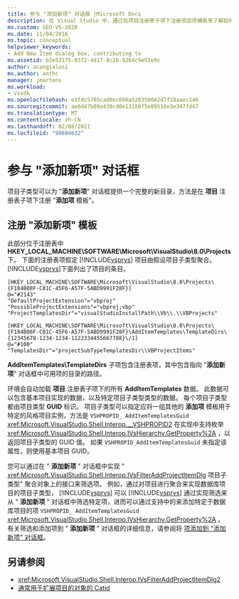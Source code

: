 ```yaml
---
title: 参与 "添加新项" 对话框 |Microsoft Docs
description: 在 Visual Studio 中，通过在项目注册表子项下注册添加项模板来了解如何参与 "添加新项" 对话框。
ms.custom: SEO-VS-2020
ms.date: 11/04/2016
ms.topic: conceptual
helpviewer_keywords:
- Add New Item dialog box, contributing to
ms.assetid: b2e53175-9372-4d17-8c2b-9264c9e51e9c
author: acangialosi
ms.author: anthc
manager: jmartens
ms.workload:
- vssdk
ms.openlocfilehash: e3fdc5705cad0ec696a520350042d7f18aaec146
ms.sourcegitcommit: ae6d47b09a439cd0e13180f5e89510e3e347fd47
ms.translationtype: MT
ms.contentlocale: zh-CN
ms.lasthandoff: 02/08/2021
ms.locfileid: "99884632"
---
```

# <a name="contribute-to-the-add-new-item-dialog-box"></a>参与 "添加新项" 对话框
项目子类型可以为 "**添加新项**" 对话框提供一个完整的新目录，方法是在 **项目** 注册表子项下注册 "**添加项** 模板"。

## <a name="register-add-new-item-templates"></a>注册 "添加新项" 模板
 此部分位于注册表中 **HKEY_LOCAL_MACHINE\SOFTWARE\Microsoft\VisualStudio\8.0\Projects** 下。 下面的注册表项假定 [!INCLUDE[vsprvs](../../code-quality/includes/vsprvs_md.md)] 项目由假设项目子类型聚合。 [!INCLUDE[vsprvs](../../code-quality/includes/vsprvs_md.md)]下面列出了项目的条目。

```
[HKEY_LOCAL_MACHINE\SOFTWARE\Microsoft\VisualStudio\8.0\Projects\{F184B08F-C81C-45F6-A57F-5ABD9991F28F}]
@="#2143"
"DefaultProjectExtension"="vbproj"
"PossibleProjectExtensions"="vbproj;vbp"
"ProjectTemplatesDir"="visualStudioInstallPath\\Vb\\.\\VBProjects"

[HKEY_LOCAL_MACHINE\SOFTWARE\Microsoft\VisualStudio\8.0\Projects\{F184B08F-C81C-45F6-A57F-5ABD9991F28F}\AddItemTemplates\TemplateDirs\{12345678-1234-1234-1122334455667788}\/1]
@="#100"
"TemplatesDir"="projectSubTypeTemplatesDir\\VBProjectItems"
```

 **AddItemTemplates\TemplateDirs** 子项包含注册表项，其中包含指向 "**添加新项**" 对话框中可用项的目录的路径。

 环境会自动加载 **项目** 注册表子项下的所有 **AddItemTemplates** 数据。 此数据可以包含基本项目实现的数据，以及特定项目子类型类型的数据。 每个项目子类型都由项目类型 **GUID** 标识。 项目子类型可以指定应将一组其他的 **添加项** 模板用于特定的风格项目实例，方法是 `VSHPROPID_ AddItemTemplatesGuid` <xref:Microsoft.VisualStudio.Shell.Interop.__VSHPROPID2> 在实现中支持枚举 <xref:Microsoft.VisualStudio.Shell.Interop.IVsHierarchy.GetProperty%2A> ，以返回项目子类型的 GUID 值。 如果 `VSHPROPID_AddItemTemplatesGuid` 未指定该属性，则使用基本项目 GUID。

 您可以通过在 " **添加新项** " 对话框中实现 " <xref:Microsoft.VisualStudio.Shell.Interop.IVsFilterAddProjectItemDlg> 项目子类型" 聚合对象上的接口来筛选项。 例如，通过对项目进行聚合来实现数据库项目的项目子类型， [!INCLUDE[vsprvs](../../code-quality/includes/vsprvs_md.md)] 可以 [!INCLUDE[vsprvs](../../code-quality/includes/vsprvs_md.md)] 通过实现筛选来从 " **添加新项** " 对话框中筛选特定项，进而可以通过支持中的来添加特定于数据库项目的项 `VSHPROPID_ AddItemTemplatesGuid` <xref:Microsoft.VisualStudio.Shell.Interop.IVsHierarchy.GetProperty%2A> 。 有关筛选和添加项到 " **添加新项** " 对话框的详细信息，请参阅将 [项添加到 "添加新项" 对话框](../../extensibility/internals/adding-items-to-the-add-new-item-dialog-boxes.md)。

## <a name="see-also"></a>另请参阅
- <xref:Microsoft.VisualStudio.Shell.Interop.IVsFilterAddProjectItemDlg2>
- [通常用于扩展项目的对象的 Catid](../../extensibility/internals/catids-for-objects-that-are-typically-used-to-extend-projects.md)
